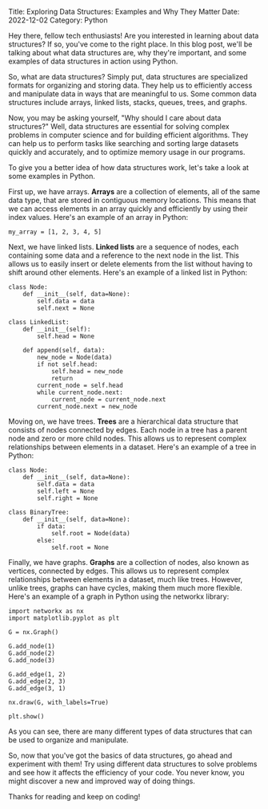 Title: Exploring Data Structures: Examples and Why They Matter
Date: 2022-12-02
Category: Python

Hey there, fellow tech enthusiasts! Are you interested in learning about data structures? If so, you've come to the right place. In this blog post, we'll be talking about what data structures are, why they're important, and some examples of data structures in action using Python.

So, what are data structures? Simply put, data structures are specialized formats for organizing and storing data. They help us to efficiently access and manipulate data in ways that are meaningful to us. Some common data structures include arrays, linked lists, stacks, queues, trees, and graphs.

Now, you may be asking yourself, "Why should I care about data structures?" Well, data structures are essential for solving complex problems in computer science and for building efficient algorithms. They can help us to perform tasks like searching and sorting large datasets quickly and accurately, and to optimize memory usage in our programs.

To give you a better idea of how data structures work, let's take a look at some examples in Python.

First up, we have arrays. **Arrays** are a collection of elements, all of the same data type, that are stored in contiguous memory locations. This means that we can access elements in an array quickly and efficiently by using their index values. Here's an example of an array in Python:

```
my_array = [1, 2, 3, 4, 5]
```

Next, we have linked lists. **Linked lists** are a sequence of nodes, each containing some data and a reference to the next node in the list. This allows us to easily insert or delete elements from the list without having to shift around other elements. Here's an example of a linked list in Python:
```
class Node:
    def __init__(self, data=None):
        self.data = data
        self.next = None
        
class LinkedList:
    def __init__(self):
        self.head = None
        
    def append(self, data):
        new_node = Node(data)
        if not self.head:
            self.head = new_node
            return
        current_node = self.head
        while current_node.next:
            current_node = current_node.next
        current_node.next = new_node
```

Moving on, we have trees. **Trees** are a hierarchical data structure that consists of nodes connected by edges. Each node in a tree has a parent node and zero or more child nodes. This allows us to represent complex relationships between elements in a dataset. Here's an example of a tree in Python:
```
class Node:
    def __init__(self, data=None):
        self.data = data
        self.left = None
        self.right = None
        
class BinaryTree:
    def __init__(self, data=None):
        if data:
            self.root = Node(data)
        else:
            self.root = None
```

Finally, we have graphs. **Graphs** are a collection of nodes, also known as vertices, connected by edges. This allows us to represent complex relationships between elements in a dataset, much like trees. However, unlike trees, graphs can have cycles, making them much more flexible. Here's an example of a graph in Python using the networkx library:
```
import networkx as nx
import matplotlib.pyplot as plt

G = nx.Graph()

G.add_node(1)
G.add_node(2)
G.add_node(3)

G.add_edge(1, 2)
G.add_edge(2, 3)
G.add_edge(3, 1)

nx.draw(G, with_labels=True)

plt.show()
```

As you can see, there are many different types of data structures that can be used to organize and manipulate.

So, now that you've got the basics of data structures, go ahead and experiment with them! Try using different data structures to solve problems and see how it affects the efficiency of your code. You never know, you might discover a new and improved way of doing things.

Thanks for reading and keep on coding!